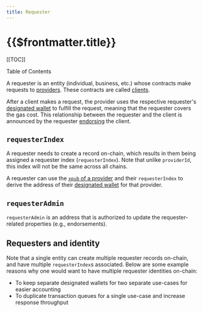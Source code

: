 ```yaml
---
title: Requester
---
```


# {{$frontmatter.title}}

[[TOC]]

<Version selectedVersion="pre-alpha" />

<div class="toc-label">Table of Contents</div>

A requester is an entity (individual, business, etc.) whose contracts make requests to [providers](provider.html).
These contracts are called [clients](client.html).

After a client makes a request, the provider uses the respective requester's [designated wallet](designated-wallet.html) to fulfill the request, meaning that the requester covers the gas cost.
This relationship between the requester and the client is announced by the requester [endorsing](endorsement.html) the client.

## `requesterIndex`

A requester needs to create a record on-chain, which results in them being assigned a requester index (`requesterIndex`).
Note that unlike `providerId`, this index will not be the same across all chains.

A requester can use the [`xpub` of a provider](provider.html#xpub) and their `requesterIndex` to derive the address of their [designated wallet](designated-wallet.html) for that provider.

## `requesterAdmin`

`requesterAdmin` is an address that is authorized to update the requester-related properties (e.g., endorsements).

## Requesters and identity

Note that a single entity can create multiple requester records on-chain, and have multiple `requesterIndex`s associated.
Below are some example reasons why one would want to have multiple requester identities on-chain:
- To keep separate designated wallets for two separate use-cases for easier accounting
- To duplicate transaction queues for a single use-case and increase response throughput
